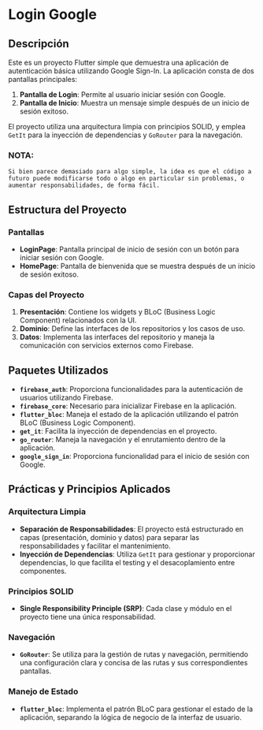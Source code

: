 # Login Google

## Descripción

Este es un proyecto Flutter simple que demuestra una aplicación de autenticación básica utilizando Google Sign-In. La aplicación consta de dos pantallas principales:

1. **Pantalla de Login**: Permite al usuario iniciar sesión con Google.
2. **Pantalla de Inicio**: Muestra un mensaje simple después de un inicio de sesión exitoso.

El proyecto utiliza una arquitectura limpia con principios SOLID, y emplea `GetIt` para la inyección de dependencias y `GoRouter` para la navegación.

### NOTA: 
    Si bien parece demasiado para algo simple, la idea es que el código a futuro puede modificarse todo o algo en particular sin problemas, o aumentar responsabilidades, de forma fácil. 

## Estructura del Proyecto

### Pantallas

- **LoginPage**: Pantalla principal de inicio de sesión con un botón para iniciar sesión con Google.
- **HomePage**: Pantalla de bienvenida que se muestra después de un inicio de sesión exitoso.

### Capas del Proyecto

1. **Presentación**: Contiene los widgets y BLoC (Business Logic Component) relacionados con la UI.
2. **Dominio**: Define las interfaces de los repositorios y los casos de uso.
3. **Datos**: Implementa las interfaces del repositorio y maneja la comunicación con servicios externos como Firebase.

## Paquetes Utilizados

- **`firebase_auth`**: Proporciona funcionalidades para la autenticación de usuarios utilizando Firebase.
- **`firebase_core`**: Necesario para inicializar Firebase en la aplicación.
- **`flutter_bloc`**: Maneja el estado de la aplicación utilizando el patrón BLoC (Business Logic Component).
- **`get_it`**: Facilita la inyección de dependencias en el proyecto.
- **`go_router`**: Maneja la navegación y el enrutamiento dentro de la aplicación.
- **`google_sign_in`**: Proporciona funcionalidad para el inicio de sesión con Google.

## Prácticas y Principios Aplicados

### Arquitectura Limpia

- **Separación de Responsabilidades**: El proyecto está estructurado en capas (presentación, dominio y datos) para separar las responsabilidades y facilitar el mantenimiento.
- **Inyección de Dependencias**: Utiliza `GetIt` para gestionar y proporcionar dependencias, lo que facilita el testing y el desacoplamiento entre componentes.

### Principios SOLID

- **Single Responsibility Principle (SRP)**: Cada clase y módulo en el proyecto tiene una única responsabilidad.

### Navegación

- **`GoRouter`**: Se utiliza para la gestión de rutas y navegación, permitiendo una configuración clara y concisa de las rutas y sus correspondientes pantallas.

### Manejo de Estado

- **`flutter_bloc`**: Implementa el patrón BLoC para gestionar el estado de la aplicación, separando la lógica de negocio de la interfaz de usuario.